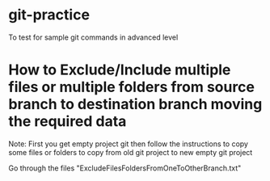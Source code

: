 # git-practice
To test for sample git commands in advanced level


# How to Exclude/Include multiple files or multiple folders from source branch to destination branch moving the required data

Note: First you get empty project git then follow the instructions to copy some files or folders to copy from old git project to new empty git project

Go through the files "ExcludeFilesFoldersFromOneToOtherBranch.txt"

